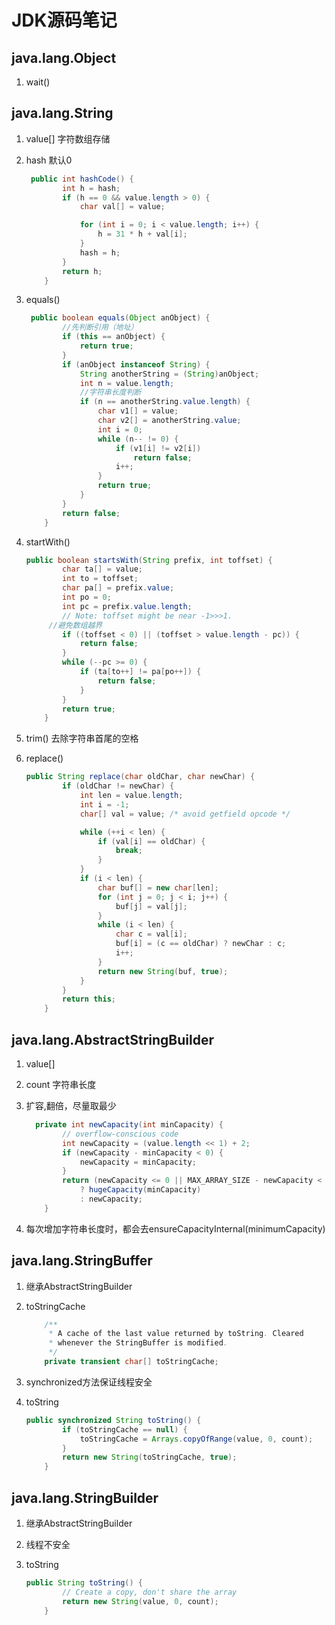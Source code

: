 # JDK源码笔记

## java.lang.Object

1. wait()

   

## java.lang.String

1. value[] 字符数组存储

2. hash 默认0

   ```java
    public int hashCode() {
           int h = hash;
           if (h == 0 && value.length > 0) {
               char val[] = value;
   
               for (int i = 0; i < value.length; i++) {
                   h = 31 * h + val[i];
               }
               hash = h;
           }
           return h;
       }
   
   ```

   

3. equals()

   ```java
    public boolean equals(Object anObject) {
           //先判断引用（地址）
           if (this == anObject) {
               return true;
           }
           if (anObject instanceof String) {
               String anotherString = (String)anObject;
               int n = value.length;
               //字符串长度判断
               if (n == anotherString.value.length) {
                   char v1[] = value;
                   char v2[] = anotherString.value;
                   int i = 0;
                   while (n-- != 0) {
                       if (v1[i] != v2[i])
                           return false;
                       i++;
                   }
                   return true;
               }
           }
           return false;
       }
   ```

   

4. startWith()

   ```java
   public boolean startsWith(String prefix, int toffset) {
           char ta[] = value;
           int to = toffset;
           char pa[] = prefix.value;
           int po = 0;
           int pc = prefix.value.length;
           // Note: toffset might be near -1>>>1.
       	//避免数组越界
           if ((toffset < 0) || (toffset > value.length - pc)) {
               return false;
           }
           while (--pc >= 0) {
               if (ta[to++] != pa[po++]) {
                   return false;
               }
           }
           return true;
       }
   
   ```

5. trim() 去除字符串首尾的空格

6. replace()

   ```java
   public String replace(char oldChar, char newChar) {
           if (oldChar != newChar) {
               int len = value.length;
               int i = -1;
               char[] val = value; /* avoid getfield opcode */
   
               while (++i < len) {
                   if (val[i] == oldChar) {
                       break;
                   }
               }
               if (i < len) {
                   char buf[] = new char[len];
                   for (int j = 0; j < i; j++) {
                       buf[j] = val[j];
                   }
                   while (i < len) {
                       char c = val[i];
                       buf[i] = (c == oldChar) ? newChar : c;
                       i++;
                   }
                   return new String(buf, true);
               }
           }
           return this;
       }
   
   ```

## java.lang.AbstractStringBuilder

1. value[]

2. count 字符串长度

3. 扩容,翻倍，尽量取最少

   ```java
     private int newCapacity(int minCapacity) {
           // overflow-conscious code
           int newCapacity = (value.length << 1) + 2;
           if (newCapacity - minCapacity < 0) {
               newCapacity = minCapacity;
           }
           return (newCapacity <= 0 || MAX_ARRAY_SIZE - newCapacity < 0)
               ? hugeCapacity(minCapacity)
               : newCapacity;
       }
   ```

4. 每次增加字符串长度时，都会去ensureCapacityInternal(minimumCapacity)

## java.lang.StringBuffer

1. 继承AbstractStringBuilder

2. toStringCache

   ```java
       /**
        * A cache of the last value returned by toString. Cleared
        * whenever the StringBuffer is modified.
        */
       private transient char[] toStringCache;
   ```

3. synchronized方法保证线程安全

4. toString 

   ```java
   public synchronized String toString() {
           if (toStringCache == null) {
               toStringCache = Arrays.copyOfRange(value, 0, count);
           }
           return new String(toStringCache, true);
       }
   ```

## java.lang.StringBuilder

1. 继承AbstractStringBuilder

2. 线程不安全

3. toString

   ```java
   public String toString() {
           // Create a copy, don't share the array
           return new String(value, 0, count);
       }
   ```

   